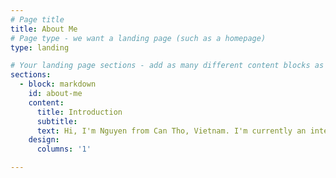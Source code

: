 ```yaml
---
# Page title
title: About Me
# Page type - we want a landing page (such as a homepage)
type: landing

# Your landing page sections - add as many different content blocks as you like
sections:
  - block: markdown
    id: about-me
    content:
      title: Introduction
      subtitle: 
      text: Hi, I'm Nguyen from Can Tho, Vietnam. I'm currently an international student in UMass Lowell pursuring 2 major Computer Science and Math hehe
    design:
      columns: '1'

---
```


